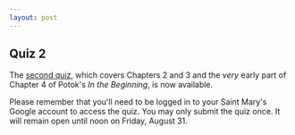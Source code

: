 ```yaml
---
layout: post
---
```


## Quiz 2

The [second quiz](https://goo.gl/forms/seSP1oOUlHZJq7pI2), which covers Chapters 2 and 3 and the *very* early part of Chapter 4 of Potok's *In the Beginning*, is now available.

Please remember that you'll need to be logged in to your Saint Mary's Google account to access the quiz. You may only submit the quiz once. It will remain open until noon on Friday, August 31.

